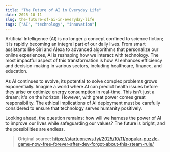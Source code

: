 ```yaml
---
title: "The Future of AI in Everyday Life"
date: 2025-10-11
slug: the-future-of-ai-in-everyday-life
tags: ["AI", "technology", "innovation"]
---
```

Artificial Intelligence (AI) is no longer a concept confined to science fiction; it is rapidly becoming an integral part of our daily lives. From smart assistants like Siri and Alexa to advanced algorithms that personalize our online experiences, AI is reshaping how we interact with technology. The most impactful aspect of this transformation is how AI enhances efficiency and decision-making in various sectors, including healthcare, finance, and education.

As AI continues to evolve, its potential to solve complex problems grows exponentially. Imagine a world where AI can predict health issues before they arise or optimize energy consumption in real-time. This isn't just a dream; it's on the horizon. However, with great power comes great responsibility. The ethical implications of AI deployment must be carefully considered to ensure that technology serves humanity positively.

Looking ahead, the question remains: how will we harness the power of AI to improve our lives while safeguarding our values? The future is bright, and the possibilities are endless.

> Original source: https://startupnews.fyi/2025/10/11/popular-puzzle-game-now-free-forever-after-dev-forgot-about-this-steam-rule/